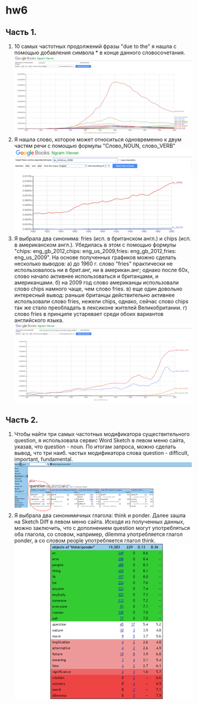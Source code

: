 # hw6
## Часть 1. 
1. 10 самых частотных продолжений фразы "due to the" я нашла с помощью добавления символа * в конце данного словосочетания. 
![](https://github.com/OpykhtinaAlisa/hw6/blob/master/duetothe.PNG?raw=true)
2. Я нашла слово, которое может относиться одновременно к двум частям речи с помощью формулы "Слово_NOUN, слово_VERB"
![](https://github.com/OpykhtinaAlisa/hw6/blob/master/%D0%A1%D0%BD%D0%B8%D0%BC%D0%BE%D0%BA.PNG?raw=true)
3. Я выбрала два синонима: fries (исп. в британском англ.) и chips (исп. в американском англ.). Убедилась в этом с помощью формулы "chips: eng_gb_2012,chips: eng_us_2009,fries: eng_gb_2012,fries: eng_us_2009". На основе полученных графиков можно сделать несколько выводов:
а) до 1960 г. слово "fries" практически не использовалось ни в брит.анг, ни в американ.анг; однако после 60х, слово начало активнее использоваться и британцами, и американцами.
б) на 2009 год слово американцы использовали слово chips намного чаще, чем слово fries.
в) еще один довольно интересный вывод: раньше британцы действительно активнее использовали слово fries, нежели chips, однако, сейчас слово chips так же стало преобладать в лексиконе жителей Великобритании.
г) слово fries в принципе устаревает среди обоих вариантов английского языка.
![](https://github.com/OpykhtinaAlisa/hw6/blob/master/engus09012.PNG?raw=true)
## Часть 2. 
1. Чтобы найти три самых частотных модификатора существительного question, я использовала сервис Word Sketch в левом меню сайта, указав, что question - noun. По итогам запроса, можно сделать вывод, что три наиб. частых модификатора слова question - difficult, important, fundamental.  
 ![](https://github.com/OpykhtinaAlisa/hw6/blob/master/sk11.PNG?raw=true)
2. Я выбрала два синонимичных глагола: think и ponder. Далее зашла на Sketch Diff в левом меню сайта. Исходя из полученных данных, можно заключить, что с дополнением question могут употребляться оба глагола, со словом, например,  dilemma употребляется глагол ponder, а со словом people употребляется глагол think. 
![](https://github.com/OpykhtinaAlisa/hw6/blob/master/sketchdiff.PNG?raw=true)
